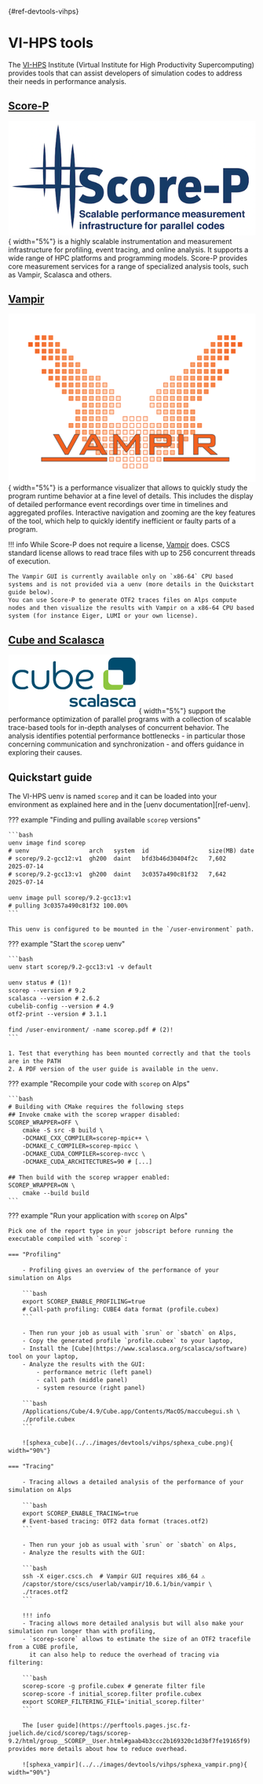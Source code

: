 [](){#ref-devtools-vihps}
# VI-HPS tools

The [VI-HPS](https://www.vi-hps.org/tools) Institute (Virtual Institute for High Productivity Supercomputing) provides tools that can assist developers of simulation codes to address their needs in performance analysis.

## [Score-P](https://www.vi-hps.org/projects/score-p/overview/overview.html)

![logo_scorep](../../images/devtools/vihps/logo_scorep.png){ width="5%"}
is a highly scalable instrumentation and measurement infrastructure for profiling, event tracing, and online analysis. It supports a wide range of HPC platforms and programming models. Score-P provides core measurement services for a range of specialized analysis tools, such as Vampir, Scalasca and others.

## [Vampir](https://www.vi-hps.org/tools/vampir.html) 

![logo_vampir](../../images/devtools/vihps/logo_vampir.png){ width="5%"}
is a performance visualizer that allows to quickly study the program runtime behavior at a fine level of details. This includes the display of detailed performance event recordings over time in timelines and aggregated profiles. Interactive navigation and zooming are the key features of the tool, which help to quickly identify inefficient or faulty parts of a program.

!!! info
    While Score-P does not require a license, [Vampir](https://vampir.eu/licensing) does. CSCS standard license allows to read trace files with up to 256 concurrent threads of execution.

    The Vampir GUI is currently available only on `x86-64` CPU based systems and is not provided via a uenv (more details in the Quickstart guide below).
    You can use Score-P to generate OTF2 traces files on Alps compute nodes and then visualize the results with Vampir on a x86-64 CPU based system (for instance Eiger, LUMI or your own license). 

## [Cube and Scalasca](http://www.vi-hps.org/tools/scalasca.html)

![logo_scalasca](../../images/devtools/vihps/logo_scalasca.png){ width="5%"}
 support  the performance optimization of parallel programs with a collection of scalable trace-based tools for in-depth analyses of concurrent behavior. The analysis identifies potential performance bottlenecks - in particular those concerning communication and synchronization - and offers guidance in exploring their causes.

## Quickstart guide

The VI-HPS uenv is named `scorep` and it can be loaded into your environment as explained here and in the [uenv documentation][ref-uenv].

??? example "Finding and pulling available `scorep` versions"

    ```bash
    uenv image find scorep
    # uenv                 arch   system  id                 size(MB) date
    # scorep/9.2-gcc12:v1  gh200  daint   bfd3b46d30404f2c   7,602    2025-07-14
    # scorep/9.2-gcc13:v1  gh200  daint   3c0357a490c81f32   7,642    2025-07-14

    uenv image pull scorep/9.2-gcc13:v1
    # pulling 3c0357a490c81f32 100.00%
    ```    

    This uenv is configured to be mounted in the `/user-environment` path.

??? example "Start the `scorep` uenv"

    ```bash
    uenv start scorep/9.2-gcc13:v1 -v default
    
    uenv status # (1)!
    scorep --version # 9.2
    scalasca --version # 2.6.2
    cubelib-config --version # 4.9
    otf2-print --version # 3.1.1
    
    find /user-environment/ -name scorep.pdf # (2)!
    ```
    
    1. Test that everything has been mounted correctly and that the tools are in the PATH
    2. A PDF version of the user guide is available in the uenv.

??? example "Recompile your code with `scorep` on Alps"

    ```bash
    # Building with CMake requires the following steps
    ## Invoke cmake with the scorep wrapper disabled:
    SCOREP_WRAPPER=OFF \
        cmake -S src -B build \
        -DCMAKE_CXX_COMPILER=scorep-mpic++ \
        -DCMAKE_C_COMPILER=scorep-mpicc \
        -DCMAKE_CUDA_COMPILER=scorep-nvcc \
        -DCMAKE_CUDA_ARCHITECTURES=90 # [...]

    ## Then build with the scorep wrapper enabled:
    SCOREP_WRAPPER=ON \
        cmake --build build
    ```

??? example "Run your application with `scorep` on Alps"

    Pick one of the report type in your jobscript before running the executable compiled with `scorep`:
    
    === "Profiling"

        - Profiling gives an overview of the performance of your simulation on Alps
    
        ```bash
        export SCOREP_ENABLE_PROFILING=true
        # Call-path profiling: CUBE4 data format (profile.cubex)
        ```

        - Then run your job as usual with `srun` or `sbatch` on Alps,
        - Copy the generated profile `profile.cubex` to your laptop,
        - Install the [Cube](https://www.scalasca.org/scalasca/software) tool on your laptop,
        - Analyze the results with the GUI:
            - performance metric (left panel)
            - call path (middle panel)
            - system resource (right panel)

        ```bash
        /Applications/Cube/4.9/Cube.app/Contents/MacOS/maccubegui.sh \
        ./profile.cubex
        ```    

        ![sphexa_cube](../../images/devtools/vihps/sphexa_cube.png){ width="90%"}
    
    === "Tracing"

        - Tracing allows a detailed analysis of the performance of your simulation on Alps
    
        ```bash
        export SCOREP_ENABLE_TRACING=true
        # Event-based tracing: OTF2 data format (traces.otf2)
        ```

        - Then run your job as usual with `srun` or `sbatch` on Alps,
        - Analyze the results with the GUI:

        ```bash
        ssh -X eiger.cscs.ch  # Vampir GUI requires x86_64 ⚠️
        /capstor/store/cscs/userlab/vampir/10.6.1/bin/vampir \
        ./traces.otf2
        ```

        !!! info
        - Tracing allows more detailed analysis but will also make your simulation run longer than with profiling,
        - `scorep-score` allows to estimate the size of an OTF2 tracefile from a CUBE profile,
          it can also help to reduce the overhead of tracing via filtering:

        ```bash
        scorep-score -g profile.cubex # generate filter file
        scorep-score -f initial_scorep.filter profile.cubex
        export SCOREP_FILTERING_FILE='initial_scorep.filter'
        ```

        The [user guide](https://perftools.pages.jsc.fz-juelich.de/cicd/scorep/tags/scorep-9.2/html/group__SCOREP__User.html#gaab4b3ccc2b169320c1d3bf7fe19165f9) provides more details about how to reduce overhead.

        ![sphexa_vampir](../../images/devtools/vihps/sphexa_vampir.png){ width="90%"}
